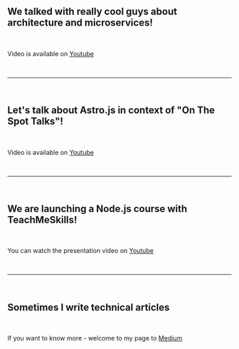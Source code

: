 ## We talked with really cool guys about architecture and microservices!

<br>

Video is available on [Youtube](https://youtu.be/lZ7JPsRS4NY)

<br>
<hr>
<br>

## Let's talk about Astro.js in context of "On The Spot Talks"!

<br>

Video is available on [Youtube](https://youtu.be/_9wsppr58jg?t=329)

<br>
<hr>
<br>

## We are launching a Node.js course with TeachMeSkills!

<br>

You can watch the presentation video on [Youtube](https://youtu.be/OtWp5YC9FTo)

<br>
<hr>
<br>

## Sometimes I write technical articles

<br>

If you want to know more - welcome to my page to [Medium](https://medium.com/@valerka)
